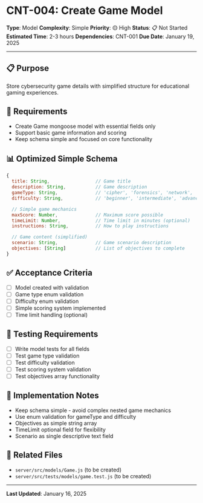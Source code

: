 # CNT-004: Create Game Model

**Type**: Model
**Complexity**: Simple
**Priority**: 🟡 High
**Status**: 📋 Not Started
**Estimated Time**: 2-3 hours
**Dependencies**: CNT-001
**Due Date**: January 19, 2025

---

## 📋 Purpose

Store cybersecurity game details with simplified structure for educational gaming experiences.

## 🎯 Requirements

- Create Game mongoose model with essential fields only
- Support basic game information and scoring
- Keep schema simple and focused on core functionality

## 📊 Optimized Simple Schema

```javascript
{
  title: String,                 // Game title
  description: String,           // Game description
  gameType: String,              // 'cipher', 'forensics', 'network', 'social-engineering'
  difficulty: String,            // 'beginner', 'intermediate', 'advanced'

  // Simple game mechanics
  maxScore: Number,              // Maximum score possible
  timeLimit: Number,             // Time limit in minutes (optional)
  instructions: String,          // How to play instructions

  // Game content (simplified)
  scenario: String,              // Game scenario description
  objectives: [String]           // List of objectives to complete
}
```

## ✅ Acceptance Criteria

- [ ] Model created with validation
- [ ] Game type enum validation
- [ ] Difficulty enum validation
- [ ] Simple scoring system implemented
- [ ] Time limit handling (optional)

## 🧪 Testing Requirements

- [ ] Write model tests for all fields
- [ ] Test game type validation
- [ ] Test difficulty validation
- [ ] Test scoring system validation
- [ ] Test objectives array functionality

## 📝 Implementation Notes

- Keep schema simple - avoid complex nested game mechanics
- Use enum validation for gameType and difficulty
- Objectives as simple string array
- TimeLimit optional field for flexibility
- Scenario as single descriptive text field

## 🔗 Related Files

- `server/src/models/Game.js` (to be created)
- `server/src/tests/models/game.test.js` (to be created)

---

**Last Updated**: January 16, 2025
